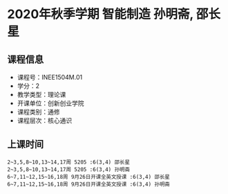 # 2020年秋季学期 智能制造 孙明斋, 邵长星






## 课程信息

- 课程号：INEE1504M.01
- 学分：2
- 教学类型：理论课
- 开课单位：创新创业学院
- 课程类别：通修
- 课程层次：核心通识

## 上课时间

```
2~3,5,8~10,13~14,17周 5205 :6(3,4) 邵长星
2~3,5,8~10,13~14,17周 5205 :6(3,4) 孙明斋
6~7,11~12,15~16,18周 9月26日开课全英文授课 :6(3,4) 邵长星
6~7,11~12,15~16,18周 9月26日开课全英文授课 :6(3,4) 孙明斋
```

